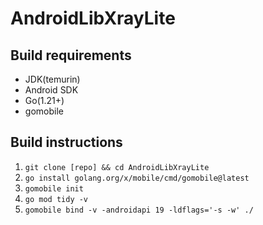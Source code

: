 # AndroidLibXrayLite

## Build requirements
* JDK(temurin)
* Android SDK
* Go(1.21+)
* gomobile

## Build instructions
1. `git clone [repo] && cd AndroidLibXrayLite`
2. `go install golang.org/x/mobile/cmd/gomobile@latest`
3. `gomobile init`
4. `go mod tidy -v`
5. `gomobile bind -v -androidapi 19 -ldflags='-s -w' ./`
